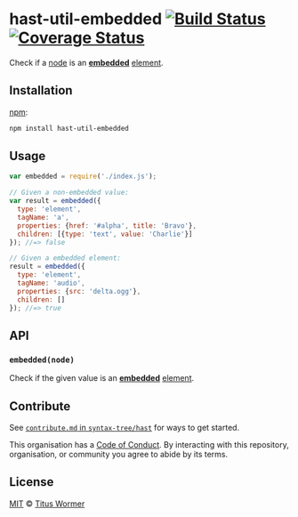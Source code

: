 # hast-util-embedded [![Build Status][build-badge]][build-page] [![Coverage Status][coverage-badge]][coverage-page]

Check if a [node][] is an [**embedded**][spec] [element][].

## Installation

[npm][]:

```bash
npm install hast-util-embedded
```

## Usage

```javascript
var embedded = require('./index.js');

// Given a non-embedded value:
var result = embedded({
  type: 'element',
  tagName: 'a',
  properties: {href: '#alpha', title: 'Bravo'},
  children: [{type: 'text', value: 'Charlie'}]
}); //=> false

// Given a embedded element:
result = embedded({
  type: 'element',
  tagName: 'audio',
  properties: {src: 'delta.ogg'},
  children: []
}); //=> true
```

## API

### `embedded(node)`

Check if the given value is an [**embedded**][spec] [element][].

## Contribute

See [`contribute.md` in `syntax-tree/hast`][contribute] for ways to get
started.

This organisation has a [Code of Conduct][coc].  By interacting with this
repository, organisation, or community you agree to abide by its terms.

## License

[MIT][license] © [Titus Wormer][author]

<!-- Definition -->

[build-badge]: https://img.shields.io/travis/syntax-tree/hast-util-embedded.svg

[build-page]: https://travis-ci.org/syntax-tree/hast-util-embedded

[coverage-badge]: https://img.shields.io/codecov/c/github/syntax-tree/hast-util-embedded.svg

[coverage-page]: https://codecov.io/github/syntax-tree/hast-util-embedded?branch=master

[npm]: https://docs.npmjs.com/cli/install

[license]: LICENSE

[author]: http://wooorm.com

[node]: https://github.com/syntax-tree/unist#node

[element]: https://github.com/syntax-tree/hast#element

[spec]: https://html.spec.whatwg.org/#embedded-content-2

[contribute]: https://github.com/syntax-tree/hast/blob/master/contributing.md

[coc]: https://github.com/syntax-tree/hast/blob/master/code-of-conduct.md
